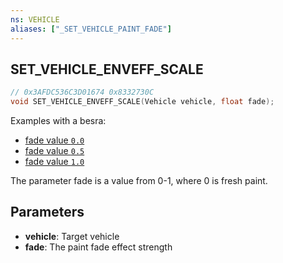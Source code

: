 ```yaml
---
ns: VEHICLE
aliases: ["_SET_VEHICLE_PAINT_FADE"]
---
```

## SET_VEHICLE_ENVEFF_SCALE

```c
// 0x3AFDC536C3D01674 0x8332730C
void SET_VEHICLE_ENVEFF_SCALE(Vehicle vehicle, float fade);
```

Examples with a besra:

- [fade value `0.0`](https://i.imgur.com/CiGTTOw.png)
- [fade value `0.5`](https://i.imgur.com/omJKyzR.png)
- [fade value `1.0`](https://i.imgur.com/fqAq73t.png)

The parameter fade is a value from 0-1, where 0 is fresh paint.

## Parameters
* **vehicle**: Target vehicle
* **fade**: The paint fade effect strength
